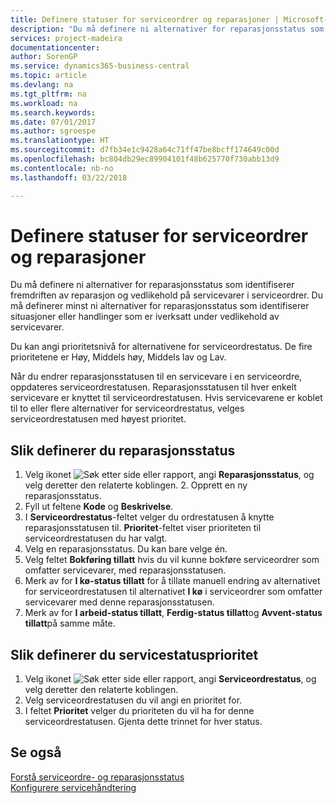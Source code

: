 ```yaml
---
title: Definere statuser for serviceordrer og reparasjoner | Microsoft-dokumentasjon
description: "Du må definere ni alternativer for reparasjonsstatus som identifiserer fremdriften av reparasjon og vedlikehold på servicevarer i serviceordrer."
services: project-madeira
documentationcenter: 
author: SorenGP
ms.service: dynamics365-business-central
ms.topic: article
ms.devlang: na
ms.tgt_pltfrm: na
ms.workload: na
ms.search.keywords: 
ms.date: 07/01/2017
ms.author: sgroespe
ms.translationtype: HT
ms.sourcegitcommit: d7fb34e1c9428a64c71ff47be8bcff174649c00d
ms.openlocfilehash: bc804db29ec89904101f48b625770f730abb13d9
ms.contentlocale: nb-no
ms.lasthandoff: 03/22/2018

---
```

# <a name="set-up-statuses-for-service-orders-and-repairs"></a>Definere statuser for serviceordrer og reparasjoner
Du må definere ni alternativer for reparasjonsstatus som identifiserer fremdriften av reparasjon og vedlikehold på servicevarer i serviceordrer. Du må definerer minst ni alternativer for reparasjonsstatus som identifiserer situasjoner eller handlinger som er iverksatt under vedlikehold av servicevarer.  

Du kan angi prioritetsnivå for alternativene for serviceordrestatus. De fire prioritetene er Høy, Middels høy, Middels lav og Lav.  
  
Når du endrer reparasjonsstatusen til en servicevare i en serviceordre, oppdateres serviceordrestatusen. Reparasjonsstatusen til hver enkelt servicevare er knyttet til serviceordrestatusen. Hvis servicevarene er koblet til to eller flere alternativer for serviceordrestatus, velges serviceordrestatusen med høyest prioritet.  

## <a name="to-set-up-a-repair-status"></a>Slik definerer du reparasjonsstatus  
1. Velg ikonet ![Søk etter side eller rapport](media/ui-search/search_small.png "Søk etter side eller rapport"), angi **Reparasjonsstatus**, og velg deretter den relaterte koblingen. 2. Opprett en ny reparasjonsstatus.  
3. Fyll ut feltene **Kode** og **Beskrivelse**.  
4. I **Serviceordrestatus**-feltet velger du ordrestatusen å knytte reparasjonsstatusen til. **Prioritet**-feltet viser prioriteten til serviceordrestatusen du har valgt.  
5. Velg en reparasjonsstatus. Du kan bare velge én.  
6. Velg feltet **Bokføring tillatt** hvis du vil kunne bokføre serviceordrer som omfatter servicevarer, med reparasjonsstatusen.  
7. Merk av for **I kø-status tillatt** for å tillate manuell endring av alternativet for serviceordrestatusen til alternativet **I kø** i serviceordrer som omfatter servicevarer med denne reparasjonsstatusen.  
8. Merk av for **I arbeid-status tillatt**, **Ferdig-status tillatt**og **Avvent-status tillatt**på samme måte.
  
## <a name="to-set-up-service-status-priorities"></a>Slik definerer du servicestatusprioritet  
1. Velg ikonet ![Søk etter side eller rapport](media/ui-search/search_small.png "Søk etter side eller rapport"), angi **Serviceordrestatus**, og velg deretter den relaterte koblingen.  
2. Velg serviceordrestatusen du vil angi en prioritet for.  
3. I feltet **Prioritet** velger du prioriteten du vil ha for denne serviceordrestatusen. Gjenta dette trinnet for hver status.  
  
## <a name="see-also"></a>Se også  
[Forstå serviceordre- og reparasjonsstatus]()  
[Konfigurere servicehåndtering](service-setup-service.md)  

